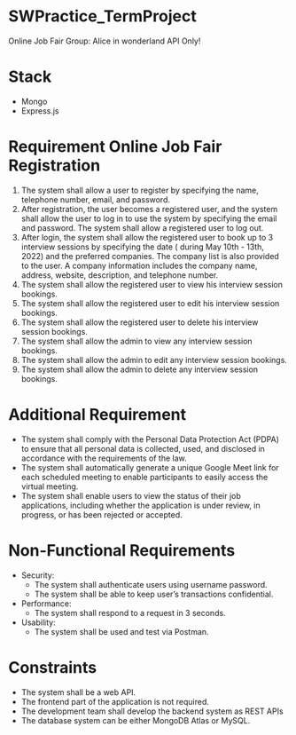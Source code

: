 # SWPractice_TermProject
Online Job Fair 
Group: Alice in wonderland
API Only!

# Stack
- Mongo
- Express.js

# Requirement Online Job Fair Registration

1. The system shall allow a user to register by specifying the name, telephone number, email, and password.
2. After registration, the user becomes a registered user, and the system shall allow the user to log in to use the
   system by specifying the email and password. The system shall allow a registered user to log out.
3. After login, the system shall allow the registered user to book up to 3 interview sessions by specifying the date (
   during May 10th - 13th, 2022) and the preferred companies. The company list is also provided to the user. A company
   information includes the company name, address, website, description, and
   telephone number.
4. The system shall allow the registered user to view his interview session bookings.
5. The system shall allow the registered user to edit his interview session bookings.
6. The system shall allow the registered user to delete his interview session bookings.
7. The system shall allow the admin to view any interview session bookings.
8. The system shall allow the admin to edit any interview session bookings.
9. The system shall allow the admin to delete any interview session bookings.

# Additional Requirement
- The system shall comply with the Personal Data Protection Act (PDPA) to ensure that all personal data is collected, used, and disclosed in accordance with the requirements of the law.
- The system shall automatically generate a unique Google Meet link for each scheduled meeting to enable participants to easily access the virtual meeting.
- The system shall enable users to view the status of their job applications, including whether the application is under review, in progress, or has been rejected or accepted.

# Non-Functional Requirements
- Security:
  - The system shall authenticate users using username password. 
  - The system shall be able to keep user’s transactions confidential. 
- Performance:
  - The system shall respond to a request in 3 seconds. 
- Usability:
  - The system shall be used and test via Postman.

# Constraints
- The system shall be a web API.
- The frontend part of the application is not required.
- The development team shall develop the backend system as REST
  APIs
- The database system can be either MongoDB Atlas or MySQL.